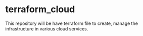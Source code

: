# terraform_cloud
This repository will be have terraform file to create, manage the infrastructure in various cloud services. 
